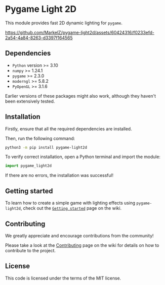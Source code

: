 # Pygame Light 2D
This module provides fast 2D dynamic lighting for `pygame`. 

https://github.com/MarkelZ/pygame-light2d/assets/60424316/f0233efd-2a54-4a84-8263-d3397f164565

## Dependencies

- `Python` version >= 3.10
- `numpy` >= 1.24.1
- `pygame` >= 2.3.0
- `moderngl` >= 5.8.2
- `PyOpenGL` >= 3.1.6

Earlier versions of these packages might also work, although they haven't been extensively tested.

## Installation

Firstly, ensure that all the required dependencies are installed.

Then, run the following command:

```sh
python3 -m pip install pygame-light2d
```

To verify correct installation, open a Python terminal and import the module:

```py
import pygame_light2d
```

If there are no errors, the installation was successful!

## Getting started

To learn how to create a simple game with lighting effects using `pygame-light2d`, check out the [`Getting started`](https://github.com/MarkelZ/pygame-light2d/wiki/Getting-Started) page on the wiki.

## Contributing

We greatly appreciate and encourage contributions from the community! 

Please take a look at the [Contributing](https://github.com/MarkelZ/pygame-light2d/wiki/Contributing) page on the wiki for details on how to contribute to the project.


## License

This code is licensed under the terms of the MIT license.



